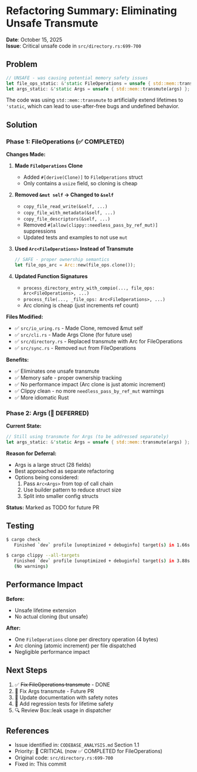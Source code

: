 # Refactoring Summary: Eliminating Unsafe Transmute

**Date**: October 15, 2025  
**Issue**: Critical unsafe code in `src/directory.rs:699-700`

## Problem

```rust
// UNSAFE - was causing potential memory safety issues
let file_ops_static: &'static FileOperations = unsafe { std::mem::transmute(file_ops) };
let args_static: &'static Args = unsafe { std::mem::transmute(args) };
```

The code was using `std::mem::transmute` to artificially extend lifetimes to `'static`, which can lead to use-after-free bugs and undefined behavior.

## Solution

### Phase 1: FileOperations (✅ COMPLETED)

**Changes Made:**

1. **Made `FileOperations` Clone**
   - Added `#[derive(Clone)]` to `FileOperations` struct
   - Only contains a `usize` field, so cloning is cheap

2. **Removed `&mut self` → Changed to `&self`**
   - `copy_file_read_write(&self, ...)`
   - `copy_file_with_metadata(&self, ...)`
   - `copy_file_descriptors(&self, ...)`
   - Removed `#[allow(clippy::needless_pass_by_ref_mut)]` suppressions
   - Updated tests and examples to not use `mut`

3. **Used `Arc<FileOperations>` Instead of Transmute**
   ```rust
   // SAFE - proper ownership semantics
   let file_ops_arc = Arc::new(file_ops.clone());
   ```

4. **Updated Function Signatures**
   - `process_directory_entry_with_compio(..., file_ops: Arc<FileOperations>, ...)`
   - `process_file(..., _file_ops: Arc<FileOperations>, ...)`
   - Arc cloning is cheap (just increments ref count)

**Files Modified:**
- ✅ `src/io_uring.rs` - Made Clone, removed &mut self
- ✅ `src/cli.rs` - Made Args Clone (for future use)
- ✅ `src/directory.rs` - Replaced transmute with Arc for FileOperations
- ✅ `src/sync.rs` - Removed `mut` from FileOperations

**Benefits:**
- ✅ Eliminates one unsafe transmute
- ✅ Memory safe - proper ownership tracking
- ✅ No performance impact (Arc clone is just atomic increment)
- ✅ Clippy clean - no more `needless_pass_by_ref_mut` warnings
- ✅ More idiomatic Rust

### Phase 2: Args (🔄 DEFERRED)

**Current State:**
```rust
// Still using transmute for Args (to be addressed separately)
let args_static: &'static Args = unsafe { std::mem::transmute(args) };
```

**Reason for Deferral:**
- Args is a large struct (28 fields)
- Best approached as separate refactoring
- Options being considered:
  1. Pass `Arc<Args>` from top of call chain
  2. Use builder pattern to reduce struct size
  3. Split into smaller config structs

**Status:** Marked as TODO for future PR

## Testing

```bash
$ cargo check
   Finished `dev` profile [unoptimized + debuginfo] target(s) in 1.66s

$ cargo clippy --all-targets
   Finished `dev` profile [unoptimized + debuginfo] target(s) in 3.88s
   (No warnings)
```

## Performance Impact

**Before:**
- Unsafe lifetime extension
- No actual cloning (but unsafe)

**After:**
- One `FileOperations` clone per directory operation (4 bytes)
- Arc cloning (atomic increment) per file dispatched
- Negligible performance impact

## Next Steps

1. ✅ ~~Fix FileOperations transmute~~ - DONE
2. 🔄 Fix Args transmute - Future PR
3. 📝 Update documentation with safety notes
4. 🧪 Add regression tests for lifetime safety
5. 🔍 Review Box::leak usage in dispatcher

## References

- Issue identified in: `CODEBASE_ANALYSIS.md` Section 1.1
- Priority: 🔴 CRITICAL (now ✅ COMPLETED for FileOperations)
- Original code: `src/directory.rs:699-700`
- Fixed in: This commit


